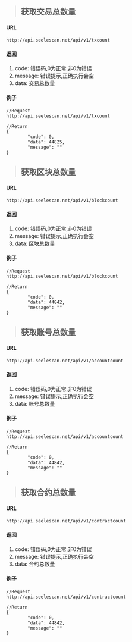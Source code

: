 >## 获取交易总数量
#### URL
	http://api.seelescan.net/api/v1/txcount

#### 返回
1. code: 错误码,0为正常,非0为错误
2. message: 错误提示,正确执行会空
3. data: 交易总数量

#### 例子
	//Request
	http://api.seelescan.net/api/v1/txcount
	
	//Return
	{
			"code": 0, 
			"data": 44825, 
			"message": ""
	}
	
>## 获取区块总数量
#### URL
	http://api.seelescan.net/api/v1/blockcount
	
#### 返回
1. code: 错误码,0为正常,非0为错误
2. message: 错误提示,正确执行会空
3. data: 区块总数量

#### 例子
	//Request
	http://api.seelescan.net/api/v1/blockcount
	
	//Return
	{
			"code": 0, 
			"data": 44842, 
			"message": ""
	}
	
>## 获取账号总数量
#### URL
	http://api.seelescan.net/api/v1/accountcount
	
#### 返回
1. code: 错误码,0为正常,非0为错误
2. message: 错误提示,正确执行会空
3. data: 账号总数量

#### 例子
	//Request
	http://api.seelescan.net/api/v1/accountcount
	
	//Return
	{
			"code": 0, 
			"data": 44842, 
			"message": ""
	}
	

>## 获取合约总数量
#### URL
	http://api.seelescan.net/api/v1/contractcount
	
#### 返回
1. code: 错误码,0为正常,非0为错误
2. message: 错误提示,正确执行会空
3. data: 合约总数量

#### 例子
	//Request
	http://api.seelescan.net/api/v1/contractcount
	
	//Return
	{
			"code": 0, 
			"data": 44842, 
			"message": ""
	}